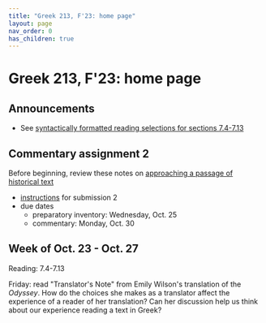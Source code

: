 ```yaml
---
title: "Greek 213, F'23: home page"
layout: page
nav_order: 0
has_children: true
---
```


# Greek 213, F'23: home page


## Announcements

- See [syntactically formatted reading selections for sections 7.4-7.13](./selections/)



## Commentary assignment 2

Before beginning, review these notes on [approaching a passage of historical text](./reading/)

- [instructions](./commentary_project/submission2/) for submission 2
- due dates
    - preparatory inventory: Wednesday, Oct. 25
    - commentary: Monday, Oct. 30


## Week of Oct. 23 - Oct. 27

Reading: 7.4-7.13

Friday: read "Translator's Note" from Emily Wilson's translation of the *Odyssey*.  How do the choices she makes as a translator affect the experience of a reader of her translation?  Can her discussion help us think about our experience reading a text in Greek?